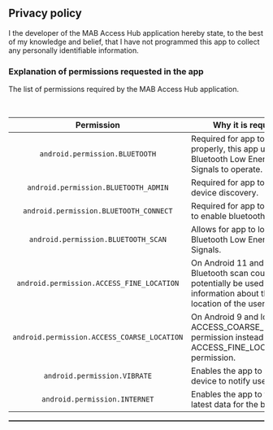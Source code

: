## Privacy policy

I the developer of the MAB Access Hub application hereby state, to the best of my knowledge and belief, that I have not programmed this app to collect any personally identifiable information.

### Explanation of permissions requested in the app

The list of permissions required by the MAB Access Hub application.

<br/>

|                 Permission                  | Why it is required                                                                                                        |
|:-------------------------------------------:|---------------------------------------------------------------------------------------------------------------------------|
|       `android.permission.BLUETOOTH`        | Required for app to function properly, this app uses Bluetooth Low Energy Signals to operate.                             |
|    `android.permission.BLUETOOTH_ADMIN`     | Required for app to initiate device discovery.                                                                            |
|   `android.permission.BLUETOOTH_CONNECT`    | Required for app to ask user to enable bluetooth service.                                                                 |
|     `android.permission.BLUETOOTH_SCAN`     | Allows for app to look for Bluetooth Low Energy Signals.                                                                  |
|  `android.permission.ACCESS_FINE_LOCATION`  | On Android 11 and lower, a Bluetooth scan could potentially be used to gather information about the location of the user. |
| `android.permission.ACCESS_COARSE_LOCATION` | On Android 9 and lower, use ACCESS_COARSE_LOCATION permission instead of the ACCESS_FINE_LOCATION permission.             |
|        `android.permission.VIBRATE`         | Enables the app to vibrate device to notify user.                                                                         |
|        `android.permission.INTERNET`         | Enables the app to fetch latest data for the beacons.                                                                         |


 <hr style="border:1px solid gray">
